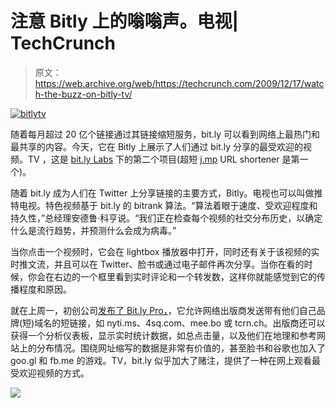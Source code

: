 # 注意 Bitly 上的嗡嗡声。电视| TechCrunch

> 原文：<https://web.archive.org/web/https://techcrunch.com/2009/12/17/watch-the-buzz-on-bitly-tv/>

[![bitlytv](img/bbdaf8561deb8ed33094ff333e9c71d3.png "bitlytv")](https://web.archive.org/web/20230306224817/https://techcrunch.com/wp-content/uploads/2009/12/bitlytv.png)

随着每月超过 20 亿个链接通过其链接缩短服务，bit.ly 可以看到网络上最热门和最共享的内容。今天，它在 Bitly 上展示了人们通过 bit.ly 分享的最受欢迎的视频。TV ，这是 [bit.ly Labs](https://web.archive.org/web/20230306224817/http://labs.bit.ly/) 下的第二个项目(超短 [j.mp](https://web.archive.org/web/20230306224817/http://j.mp/) URL shortener 是第一个)。

随着 bit.ly 成为人们在 Twitter 上分享链接的主要方式，Bitly。电视也可以叫做推特电视。特色视频基于 bit.ly 的 bitrank 算法。“算法着眼于速度、受欢迎程度和持久性，”总经理安德鲁·科亨说。“我们正在检查每个视频的社交分布历史，以确定什么是流行趋势，并预测什么会成为病毒。”

当你点击一个视频时，它会在 lightbox 播放器中打开，同时还有关于该视频的实时推文流，并且可以在 Twitter、脸书或通过电子邮件再次分享。当你在看的时候，你会在右边的一个框里看到实时评论和一个转发数，这样你就能感觉到它的传播程度和原因。

就在上周一，初创公司[发布了 Bit.ly Pro，](https://web.archive.org/web/20230306224817/https://techcrunch.com/2009/12/14/bit-ly-pro-google-suck-it/)，它允许网络出版商发送带有他们自己品牌(短)域名的短链接，如 nyti.ms、4sq.com、mee.bo 或 tcrn.ch。出版商还可以获得一个分析仪表板，显示实时统计数据，如总点击量，以及他们在地理和参考网站上的分布情况。围绕网址缩写的数据是非常有价值的，甚至脸书和谷歌也加入了 goo.gl 和 fb.me 的游戏。TV，bit.ly 似乎加大了赌注，提供了一种在网上观看最受欢迎视频的方式。

![](img/02dae075d2a1c407a0f7fc552b6e75c2.png)